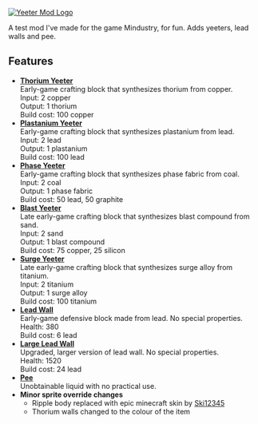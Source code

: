 [![Yeeter Mod Logo](https://github.com/tcookiem/yeeter-mod/blob/master/logo.png)](https://github.com/tcookiem/yeeter-mod/wiki)  

A test mod I've made for the game Mindustry, for fun. Adds yeeters, lead walls and pee.

## Features
- [**Thorium Yeeter**](https://github.com/tcookiem/yeeter-mod/wiki/Thorium-Yeeter)  
  Early-game crafting block that synthesizes thorium from copper.  
  Input: 2 copper  
  Output: 1 thorium  
  Build cost: 100 copper  
- [**Plastanium Yeeter**](https://github.com/tcookiem/yeeter-mod/wiki/Plastanium-Yeeter)  
  Early-game crafting block that synthesizes plastanium from lead.  
  Input: 2 lead  
  Output: 1 plastanium  
  Build cost: 100 lead  
- [**Phase Yeeter**](https://github.com/tcookiem/yeeter-mod/wiki/Phase-Yeeter)  
  Early-game crafting block that synthesizes phase fabric from coal.  
  Input: 2 coal  
  Output: 1 phase fabric  
  Build cost: 50 lead, 50 graphite  
- [**Blast Yeeter**](https://github.com/tcookiem/yeeter-mod/wiki/Blast-Yeeter)  
  Late early-game crafting block that synthesizes blast compound from sand.  
  Input: 2 sand  
  Output: 1 blast compound  
  Build cost: 75 copper, 25 silicon  
- [**Surge Yeeter**](https://github.com/tcookiem/yeeter-mod/wiki/Surge-Yeeter)  
  Late early-game crafting block that synthesizes surge alloy from titanium.  
  Input: 2 titanium  
  Output: 1 surge alloy  
  Build cost: 100 titanium  
- [**Lead Wall**](https://github.com/tcookiem/yeeter-mod/wiki/Lead-Wall)  
  Early-game defensive block made from lead. No special properties.  
  Health: 380  
  Build cost: 6 lead  
- [**Large Lead Wall**](https://github.com/tcookiem/yeeter-mod/wiki/Large-Lead-Wall)  
  Upgraded, larger version of lead wall. No special properties.  
  Health: 1520  
  Build cost: 24 lead  
- [**Pee**](https://github.com/tcookiem/yeeter-mod/wiki/Pee)  
  Unobtainable liquid with no practical use.  
- **Minor sprite override changes**  
  - Ripple body replaced with epic minecraft skin by [Ski12345](https://github.com/Ski12345)
  - Thorium walls changed to the colour of the item
